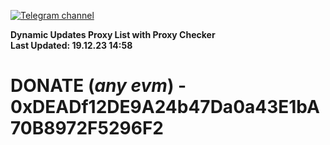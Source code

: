 [![Telegram channel](https://img.shields.io/endpoint?url=https://runkit.io/damiankrawczyk/telegram-badge/branches/master?url=https://t.me/n4z4v0d)](https://t.me/n4z4v0d) 

**Dynamic Updates Proxy List with Proxy Checker**  
**Last Updated: 19.12.23 14:58**

# DONATE (_any evm_) - 0xDEADf12DE9A24b47Da0a43E1bA70B8972F5296F2
